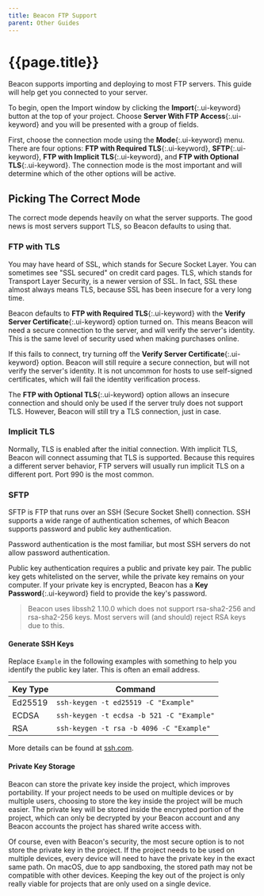 ```yaml
---
title: Beacon FTP Support
parent: Other Guides
---
```

# {{page.title}}

Beacon supports importing and deploying to most FTP servers. This guide will help get you connected to your server.

To begin, open the Import window by clicking the **Import**{:.ui-keyword} button at the top of your project. Choose **Server With FTP Access**{:.ui-keyword} and you will be presented with a group of fields.

First, choose the connection mode using the **Mode**{:.ui-keyword} menu. There are four options: **FTP with Required TLS**{:.ui-keyword}, **SFTP**{:.ui-keyword}, **FTP with Implicit TLS**{:.ui-keyword}, and **FTP with Optional TLS**{:.ui-keyword}. The connection mode is the most important and will determine which of the other options will be active.

## Picking The Correct Mode

The correct mode depends heavily on what the server supports. The good news is most servers support TLS, so Beacon defaults to using that.

### FTP with TLS

You may have heard of SSL, which stands for Secure Socket Layer. You can sometimes see "SSL secured" on credit card pages. TLS, which stands for Transport Layer Security, is a newer version of SSL. In fact, SSL these almost always means TLS, because SSL has been insecure for a very long time.

Beacon defaults to **FTP with Required TLS**{:.ui-keyword} with the **Verify Server Certificate**{:.ui-keyword} option turned on. This means Beacon will need a secure connection to the server, and will verify the server's identity. This is the same level of security used when making purchases online.

If this fails to connect, try turning off the **Verify Server Certificate**{:.ui-keyword} option. Beacon will still require a secure connection, but will not verify the server's identity. It is not uncommon for hosts to use self-signed certificates, which will fail the identity verification process.

The **FTP with Optional TLS**{:.ui-keyword} option allows an insecure connection and should only be used if the server truly does not support TLS. However, Beacon will still try a TLS connection, just in case.

### Implicit TLS

Normally, TLS is enabled after the initial connection. With implicit TLS, Beacon will connect assuming that TLS is supported. Because this requires a different server behavior, FTP servers will usually run implicit TLS on a different port. Port 990 is the most common.

### SFTP

SFTP is FTP that runs over an SSH (Secure Socket Shell) connection. SSH supports a wide range of authentication schemes, of which Beacon supports password and public key authentication.

Password authentication is the most familiar, but most SSH servers do not allow password authentication.

Public key authentication requires a public and private key pair. The public key gets whitelisted on the server, while the private key remains on your computer. If your private key is encrypted, Beacon has a **Key Password**{:.ui-keyword} field to provide the key's password.

> Beacon uses libssh2 1.10.0 which does not support rsa-sha2-256 and rsa-sha2-256 keys. Most servers will (and should) reject RSA keys due to this.

#### Generate SSH Keys

Replace `Example` in the following examples with something to help you identify the public key later. This is often an email address.

| Key Type | Command |
| -- | -- |
| Ed25519 | `ssh-keygen -t ed25519 -C "Example"` |
| ECDSA | `ssh-keygen -t ecdsa -b 521 -C "Example"` |
| RSA | `ssh-keygen -t rsa -b 4096 -C "Example"` |

More details can be found at [ssh.com](https://www.ssh.com/academy/ssh/keygen#creating-an-ssh-key-pair-for-user-authentication).

#### Private Key Storage

Beacon can store the private key inside the project, which improves portability. If your project needs to be used on multiple devices or by multiple users, choosing to store the key inside the project will be much easier. The private key will be stored inside the encrypted portion of the project, which can only be decrypted by your Beacon account and any Beacon accounts the project has shared write access with.

Of course, even with Beacon's security, the most secure option is to not store the private key in the project. If the project needs to be used on multiple devices, every device will need to have the private key in the exact same path. On macOS, due to app sandboxing, the stored path may not be compatible with other devices. Keeping the key out of the project is only really viable for projects that are only used on a single device.